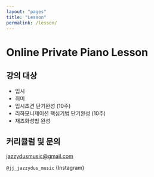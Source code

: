```yaml
---
layout: "pages"
title: "Lesson"
permalink: /lesson/
---
```


# Online Private Piano Lesson

## 강의 대상

- 입시
- 취미
- 입시초견 단기완성 (10주)
- 리하모니제이션 핵심기법 단기완성 (10주)
- 재즈화성법 완성
  


## 커리큘럼 및 문의
jazzydusmusic@gmail.com

`@jj_jazzydus_music` (Instagram)

